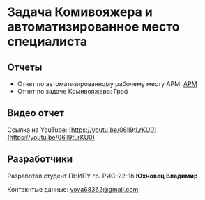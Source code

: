 # Задача Комивояжера и автоматизированное место специалиста

## Отчеты
- Отчет по автоматизированному рабочему месту АРМ: [АРМ](https://github.com/HardMain/Creative-Task/blob/main/Part%201%20ARM/ARM/report.md)
- Отчет по задаче Комивояжера: Граф

## Видео отчет
Ссылка на YouTube: [https://youtu.be/06ll9tLrKU0](https://youtu.be/06ll9tLrKU0)

## Разработчики
Разработал студент ПНИПУ гр. РИС-22-1б **Юхновец Владимир**

Контакнтые данные: vova68362@gmail.com
